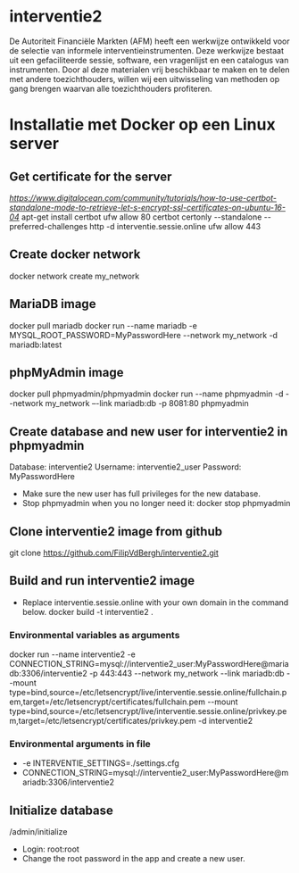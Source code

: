 # interventie2
De Autoriteit Financiële Markten (AFM) heeft een werkwijze ontwikkeld voor de selectie van informele interventieinstrumenten. Deze werkwijze bestaat uit een gefaciliteerde sessie, software, een vragenlijst en een catalogus van instrumenten. Door al deze materialen vrij beschikbaar te maken en te delen met andere toezichthouders, willen wij een uitwisseling van methoden op gang brengen waarvan alle toezichthouders profiteren.

# Installatie met Docker op een Linux server
## Get certificate for the server
*https://www.digitalocean.com/community/tutorials/how-to-use-certbot-standalone-mode-to-retrieve-let-s-encrypt-ssl-certificates-on-ubuntu-16-04*
apt-get install certbot
ufw allow 80
certbot certonly --standalone --preferred-challenges http -d interventie.sessie.online
ufw allow 443

## Create docker network
docker network create my_network

## MariaDB image
docker pull mariadb
docker run --name mariadb -e MYSQL_ROOT_PASSWORD=MyPasswordHere --network my_network -d mariadb:latest

## phpMyAdmin image
docker pull phpmyadmin/phpmyadmin
docker run --name phpmyadmin -d --network my_network –-link mariadb:db -p 8081:80 phpmyadmin

## Create database and new user for interventie2 in phpmyadmin
Database:               interventie2
Username:               interventie2_user
Password:               MyPasswordHere
- Make sure the new user has full privileges for the new database.
- Stop phpmyadmin when you no longer need it:
docker stop phpmyadmin

## Clone interventie2 image from github
git clone https://github.com/FilipVdBergh/interventie2.git

## Build and run interventie2 image
- Replace interventie.sessie.online with your own domain in the command below.
docker build -t interventie2 .

### Environmental variables as arguments
docker run --name interventie2 -e CONNECTION_STRING=mysql://interventie2_user:MyPasswordHere@mariadb:3306/interventie2 -p 443:443 --network my_network --link mariadb:db --mount type=bind,source=/etc/letsencrypt/live/interventie.sessie.online/fullchain.pem,target=/etc/letsencrypt/certificates/fullchain.pem --mount type=bind,source=/etc/letsencrypt/live/interventie.sessie.online/privkey.pem,target=/etc/letsencrypt/certificates/privkey.pem -d interventie2

### Environmental arguments in file
- -e INTERVENTIE_SETTINGS=./settings.cfg
- CONNECTION_STRING=mysql://interventie2_user:MyPasswordHere@mariadb:3306/interventie2

## Initialize database
<ip-address>/admin/initialize
- Login:             root:root
- Change the root password in the app and create a new user.

